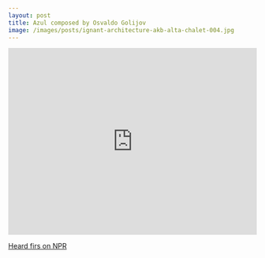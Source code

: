 ```yaml
---
layout: post
title: Azul composed by Osvaldo Golijov
image: /images/posts/ignant-architecture-akb-alta-chalet-004.jpg
---
```

<iframe src="https://open.spotify.com/embed/album/1NfRj77XKTFOzZTfDoguGu"
              width="100%" height="380" frameborder="0" allowtransparency="true" allow="encrypted-media"></iframe>
              
[Heard firs on NPR](https://www.npr.org/2017/03/23/520812122/first-listen-the-knights-azul)
